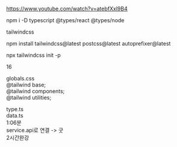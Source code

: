 https://www.youtube.com/watch?v=atebfXxl9B4   

npm i -D typescript @types/react @types/node   

tailwindcss   

npm install tailwindcss@latest postcss@latest autoprefixer@latest   

npx tailwindcss init -p   

16   

globals.css   
@tailwind base;   
@tailwind components;   
@tailwind utilities;   


type.ts   
data.ts   
1:06분   
service.api로 연결 -> 굿   
2시간완강   
